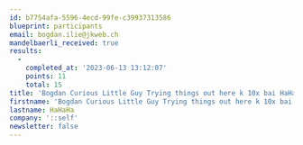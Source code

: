 ```yaml
---
id: b7754afa-5596-4ecd-99fe-c39937313586
blueprint: participants
email: bogdan.ilie@jkweb.ch
mandelbaerli_received: true
results:
  -
    completed_at: '2023-06-13 13:12:07'
    points: 11
    total: 15
title: 'Bogdan Curious Little Guy Trying things out here k 10x bai HaHaHa'
firstname: 'Bogdan Curious Little Guy Trying things out here k 10x bai'
lastname: HaHaHa
company: '::self'
newsletter: false
---
```

